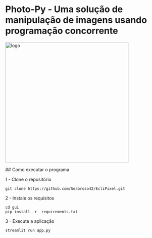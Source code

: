 # Photo-Py - Uma solução de manipulação de imagens usando programação concorrente

<p text-align:"center">
  <img width="390" height="380" alt="logo" src="https://github.com/user-attachments/assets/a64c47e7-d788-4a44-ade1-2c4d7ea22096"/>


</p>
## Como executar o programa

1 - Clone o repositório

```git clone https://github.com/Seabroso42/EcliPixel.git```

2 - Instale os requisitos
```
cd gui
pip install -r  requirements.txt
```

3 - Execute a aplicação
```
streamlit run app.py
```
